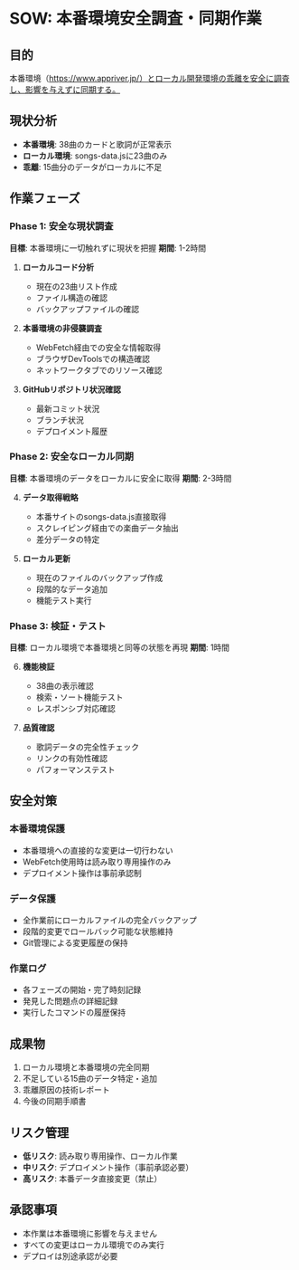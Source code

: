 # SOW: 本番環境安全調査・同期作業

## 目的

本番環境（https://www.appriver.jp/）とローカル開発環境の乖離を安全に調査し、影響を与えずに同期する。

## 現状分析

- **本番環境**: 38曲のカードと歌詞が正常表示
- **ローカル環境**: songs-data.jsに23曲のみ
- **乖離**: 15曲分のデータがローカルに不足

## 作業フェーズ

### Phase 1: 安全な現状調査

**目標**: 本番環境に一切触れずに現状を把握
**期間**: 1-2時間

1. **ローカルコード分析**
   - 現在の23曲リスト作成
   - ファイル構造の確認
   - バックアップファイルの確認

2. **本番環境の非侵襲調査**
   - WebFetch経由での安全な情報取得
   - ブラウザDevToolsでの構造確認
   - ネットワークタブでのリソース確認

3. **GitHubリポジトリ状況確認**
   - 最新コミット状況
   - ブランチ状況
   - デプロイメント履歴

### Phase 2: 安全なローカル同期

**目標**: 本番環境のデータをローカルに安全に取得
**期間**: 2-3時間

4. **データ取得戦略**
   - 本番サイトのsongs-data.js直接取得
   - スクレイピング経由での楽曲データ抽出
   - 差分データの特定

5. **ローカル更新**
   - 現在のファイルのバックアップ作成
   - 段階的なデータ追加
   - 機能テスト実行

### Phase 3: 検証・テスト

**目標**: ローカル環境で本番環境と同等の状態を再現
**期間**: 1時間

6. **機能検証**
   - 38曲の表示確認
   - 検索・ソート機能テスト
   - レスポンシブ対応確認

7. **品質確認**
   - 歌詞データの完全性チェック
   - リンクの有効性確認
   - パフォーマンステスト

## 安全対策

### 本番環境保護

- 本番環境への直接的な変更は一切行わない
- WebFetch使用時は読み取り専用操作のみ
- デプロイメント操作は事前承認制

### データ保護

- 全作業前にローカルファイルの完全バックアップ
- 段階的変更でロールバック可能な状態維持
- Git管理による変更履歴の保持

### 作業ログ

- 各フェーズの開始・完了時刻記録
- 発見した問題点の詳細記録
- 実行したコマンドの履歴保持

## 成果物

1. ローカル環境と本番環境の完全同期
2. 不足している15曲のデータ特定・追加
3. 乖離原因の技術レポート
4. 今後の同期手順書

## リスク管理

- **低リスク**: 読み取り専用操作、ローカル作業
- **中リスク**: デプロイメント操作（事前承認必要）
- **高リスク**: 本番データ直接変更（禁止）

## 承認事項

- 本作業は本番環境に影響を与えません
- すべての変更はローカル環境でのみ実行
- デプロイは別途承認が必要
